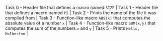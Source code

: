 Task 0 - Header file that defines a macro named `SIZE` |
Task 1 - Header file that defines a macro named `PI` |
Task 2 - Prints the name of the file it was compiled from |
Task 3 - Function-like macro `ABS(x)` that computes the absolute value of a number `x` |
Task 4 - Function-like macro `SUM(x,y)` that computes the sum of the numbers `x` and `y` |
Task 5 - Prints `Hello, Holberton` |

